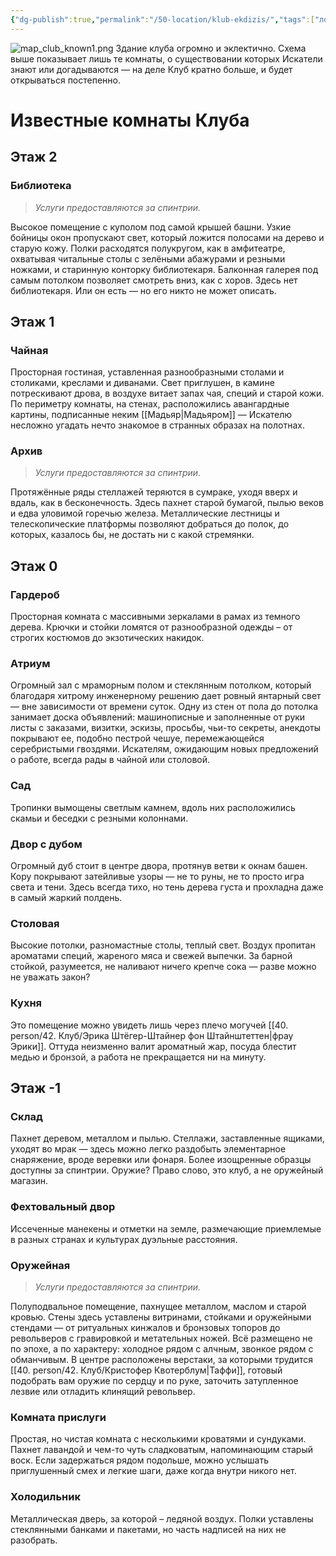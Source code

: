 ```yaml
---
{"dg-publish":true,"permalink":"/50-location/klub-ekdizis/","tags":["локация/заведение"]}
---
```


![map_club_known1.png](/img/user/90.%20files/map_club_known1.png)
Здание клуба огромно и эклектично. Схема выше показывает лишь те комнаты, о существовании которых Искатели знают или догадываются — на деле Клуб кратно больше, и будет открываться постепенно. 
# Известные комнаты Клуба
## Этаж 2
### Библиотека
> *Услуги предоставляются за спинтрии.*

Высокое помещение с куполом под самой крышей башни. Узкие бойницы окон пропускают свет, который ложится полосами на дерево и старую кожу. Полки расходятся полукругом, как в амфитеатре, охватывая читальные столы с зелёными абажурами и резными ножками, и старинную конторку библиотекаря. Балконная галерея под самым потолком позволяет смотреть вниз, как с хоров. Здесь нет библиотекаря. Или он есть — но его никто не может описать. 
## Этаж 1
### Чайная
Просторная гостиная, уставленная разнообразными столами и столиками, креслами и диванами. Свет приглушен, в камине потрескивают дрова, в воздухе витает запах чая, специй и старой кожи. По периметру комнаты, на стенах, расположились авангардные картины, подписанные неким [[Мадьяр\|Мадьяром]] — Искателю несложно угадать нечто знакомое в странных образах на полотнах. 
### Архив
> *Услуги предоставляются за спинтрии.*

Протяжённые ряды стеллажей теряются в сумраке, уходя вверх и вдаль, как в бесконечность. Здесь пахнет старой бумагой, пылью веков и едва уловимой горечью железа. Металлические лестницы и телескопические платформы позволяют добраться до полок, до которых, казалось бы, не достать ни с какой стремянки. 
## Этаж 0
### Гардероб
Просторная комната с массивными зеркалами в рамах из темного дерева. Крючки и стойки ломятся от разнообразной одежды – от строгих костюмов до экзотических накидок. 
### Атриум
Огромный зал с мраморным полом и стеклянным потолком, который благодаря хитрому инженерному решению дает ровный янтарный свет — вне зависимости от времени суток. Одну из стен от пола до потолка занимает доска объявлений: машинописные и заполненные от руки листы с заказами, визитки, эскизы, просьбы, чьи-то секреты, анекдоты покрывают ее, подобно пестрой чешуе, перемежающейся серебристыми гвоздями. Искателям, ожидающим новых предложений о работе, всегда рады в чайной или столовой.
### Сад
Тропинки вымощены светлым камнем, вдоль них расположились скамьи и беседки с резными колоннами. 
### Двор с дубом
Огромный дуб стоит в центре двора, протянув ветви к окнам башен. Кору покрывают затейливые узоры — не то руны, не то просто игра света и тени. Здесь всегда тихо, но тень дерева густа и прохладна даже в самый жаркий полдень.
### Столовая
Высокие потолки, разномастные столы, теплый свет. Воздух пропитан ароматами специй, жареного мяса и свежей выпечки. За барной стойкой, разумеется, не наливают ничего крепче сока — разве можно не уважать закон? 
### Кухня
Это помещение можно увидеть лишь через плечо могучей [[40. person/42. Клуб/Эрика Штёгер-Штайнер фон Штайнштеттен\|фрау Эрики]]. Оттуда неизменно валит ароматный жар, посуда блестит медью и бронзой, а работа не прекращается ни на минуту.
## Этаж -1
### Склад
Пахнет деревом, металлом и пылью. Стеллажи, заставленные ящиками, уходят во мрак — здесь можно легко раздобыть элементарное снаряжение, вроде веревки или фонаря. Более изощренные образцы доступны за спинтрии. Оружие? Право слово, это клуб, а не оружейный магазин. 
### Фехтовальный двор
Иссеченные манекены и отметки на земле, размечающие приемлемые в разных странах и культурах дуэльные расстояния. 
### Оружейная
> *Услуги предоставляются за спинтрии.*

Полуподвальное помещение, пахнущее металлом, маслом и старой кровью. Стены здесь уставлены витринами, стойками и оружейными стендами — от ритуальных кинжалов и бронзовых топоров до револьверов с гравировкой и метательных ножей. Всё размещено не по эпохе, а по характеру: холодное рядом с алчным, звонкое рядом с обманчивым. В центре расположены верстаки, за которыми трудится [[40. person/42. Клуб/Кристофер Квотерблум\|Таффи]], готовый подобрать вам оружие по сердцу и по руке, заточить затупленное лезвие или отладить клинящий револьвер.
### Комната прислуги
Простая, но чистая комната с несколькими кроватями и сундуками. Пахнет лавандой и чем-то чуть сладковатым, напоминающим старый воск. Если задержаться рядом подольше, можно услышать приглушенный смех и легкие шаги, даже когда внутри никого нет.
### Холодильник
Металлическая дверь, за которой – ледяной воздух. Полки уставлены стеклянными банками и пакетами, но часть надписей на них не разобрать. 
